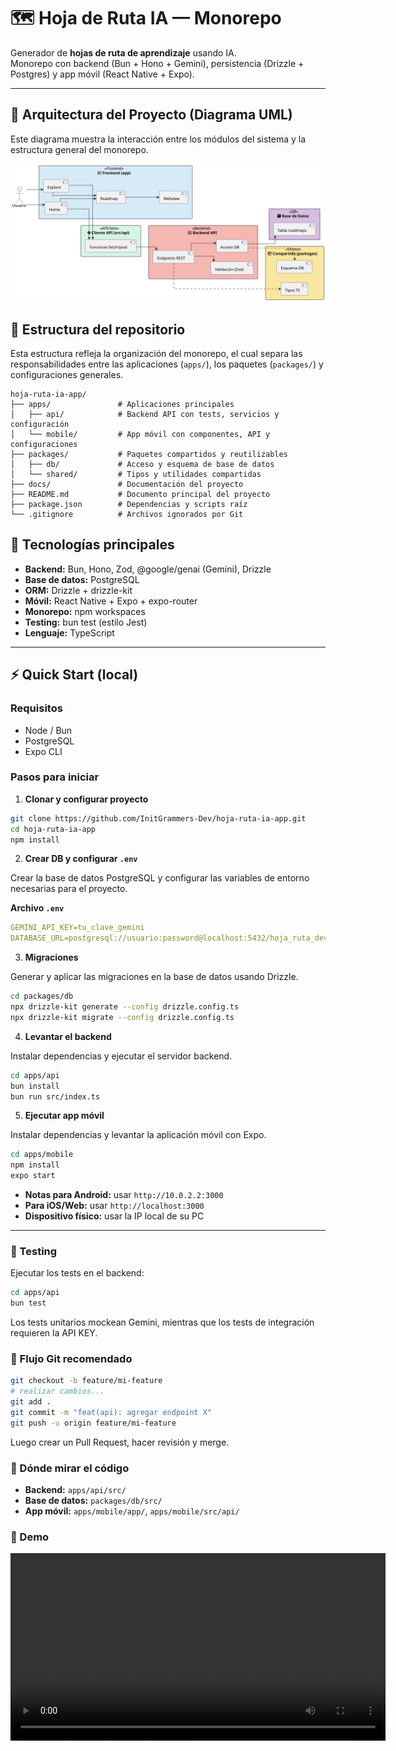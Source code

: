 # 🗺️ Hoja de Ruta IA — Monorepo

Generador de **hojas de ruta de aprendizaje** usando IA.  
Monorepo con backend (Bun + Hono + Gemini), persistencia (Drizzle + Postgres) y app móvil (React Native + Expo).

---

## 🧩 Arquitectura del Proyecto (Diagrama UML)

Este diagrama muestra la interacción entre los módulos del sistema y la estructura general del monorepo.

![Diagrama de arquitectura](./docs/diagram-uml.svg)

## 📂 Estructura del repositorio

Esta estructura refleja la organización del monorepo, el cual separa las responsabilidades entre las aplicaciones (`apps/`), los paquetes (`packages/`) y configuraciones generales.

```
hoja-ruta-ia-app/
├── apps/               # Aplicaciones principales
│   ├── api/            # Backend API con tests, servicios y configuración
│   └── mobile/         # App móvil con componentes, API y configuraciones
├── packages/           # Paquetes compartidos y reutilizables
│   ├── db/             # Acceso y esquema de base de datos
│   └── shared/         # Tipos y utilidades compartidas
├── docs/               # Documentación del proyecto
├── README.md           # Documento principal del proyecto
├── package.json        # Dependencias y scripts raíz
└── .gitignore          # Archivos ignorados por Git
```

## 🚀 Tecnologías principales

- **Backend:** Bun, Hono, Zod, @google/genai (Gemini), Drizzle  
- **Base de datos:** PostgreSQL  
- **ORM:** Drizzle + drizzle-kit  
- **Móvil:** React Native + Expo + expo-router  
- **Monorepo:** npm workspaces  
- **Testing:** bun test (estilo Jest)  
- **Lenguaje:** TypeScript  

---

## ⚡ Quick Start (local)

### Requisitos

- Node / Bun  
- PostgreSQL  
- Expo CLI  

### Pasos para iniciar

1. **Clonar y configurar proyecto**
```bash
git clone https://github.com/InitGrammers-Dev/hoja-ruta-ia-app.git
cd hoja-ruta-ia-app
npm install
```

2. **Crear DB y configurar `.env`**

Crear la base de datos PostgreSQL y configurar las variables de entorno necesarias para el proyecto.

**Archivo `.env`**

```yaml
GEMINI_API_KEY=tu_clave_gemini
DATABASE_URL=postgresql://usuario:password@localhost:5432/hoja_ruta_dev
```

3. **Migraciones**

Generar y aplicar las migraciones en la base de datos usando Drizzle.

```bash
cd packages/db
npx drizzle-kit generate --config drizzle.config.ts
npx drizzle-kit migrate --config drizzle.config.ts
```

4. **Levantar el backend**

Instalar dependencias y ejecutar el servidor backend.

```bash
cd apps/api
bun install
bun run src/index.ts
```

5. **Ejecutar app móvil**

Instalar dependencias y levantar la aplicación móvil con Expo.

```bash
cd apps/mobile
npm install
expo start
```

- **Notas para Android:** usar `http://10.0.2.2:3000`
- **Para iOS/Web:** usar `http://localhost:3000`
- **Dispositivo físico:** usar la IP local de su PC

__________

### 🧪 Testing

Ejecutar los tests en el backend:

```bash
cd apps/api
bun test
```

Los tests unitarios mockean Gemini, mientras que los tests de integración requieren la API KEY.


### 🧬 Flujo Git recomendado

```bash
git checkout -b feature/mi-feature
# realizar cambios...
git add .
git commit -m "feat(api): agregar endpoint X"
git push -u origin feature/mi-feature
```
Luego crear un Pull Request, hacer revisión y merge.

### 🧭 Dónde mirar el código

- **Backend:** `apps/api/src/`
- **Base de datos:** `packages/db/src/`
- **App móvil:** `apps/mobile/app/`, `apps/mobile/src/api/`

### 🎥 Demo

<video width="600" controls>
  <source src="https://github.com/InitGrammers-Dev/hoja-ruta-ia-app/raw/refs/heads/main/docs/demo-local.mp4" type="video/mp4" />
</video>
